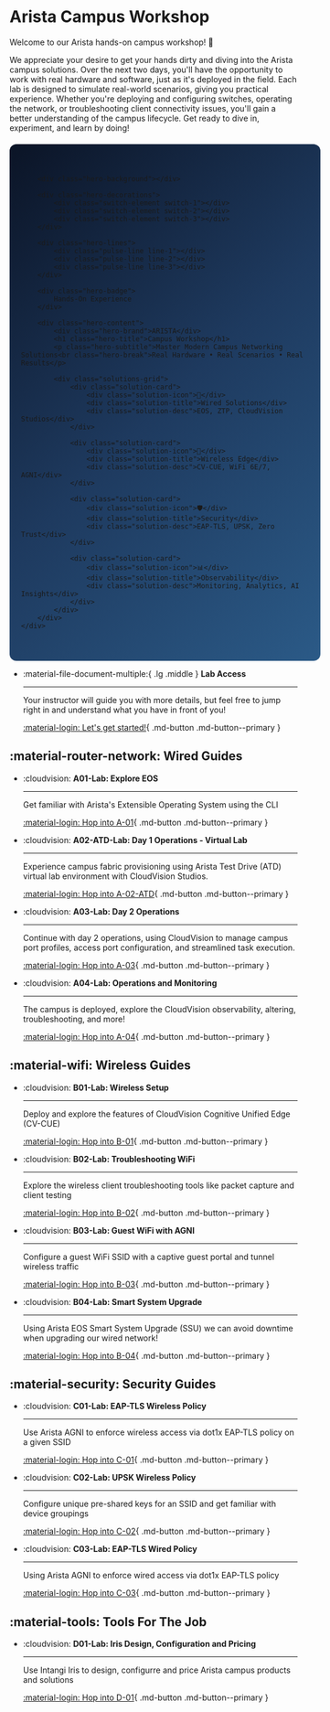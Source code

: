 # Arista Campus Workshop

Welcome to our Arista hands-on campus workshop! 🚀

We appreciate your desire to get your hands dirty and diving into the Arista campus solutions. Over the next two days, you'll have the opportunity to work with real hardware and software, just as it's deployed in the field. Each lab is designed to simulate real-world scenarios, giving you practical experience. Whether you're deploying and configuring switches, operating the network, or troubleshooting client connectivity issues, you'll gain a better understanding of the campus lifecycle. Get ready to dive in, experiment, and learn by doing!

<div class="hero-banner">
    <div class="hero-container">

        <div class="hero-background"></div>

        <div class="hero-decorations">
            <div class="switch-element switch-1"></div>
            <div class="switch-element switch-2"></div>
            <div class="switch-element switch-3"></div>
        </div>

        <div class="hero-lines">
            <div class="pulse-line line-1"></div>
            <div class="pulse-line line-2"></div>
            <div class="pulse-line line-3"></div>
        </div>

        <div class="hero-badge">
            Hands-On Experience
        </div>

        <div class="hero-content">
            <div class="hero-brand">ARISTA</div>
            <h1 class="hero-title">Campus Workshop</h1>
            <p class="hero-subtitle">Master Modern Campus Networking Solutions<br class="hero-break">Real Hardware • Real Scenarios • Real Results</p>

            <div class="solutions-grid">
                <div class="solution-card">
                    <div class="solution-icon">🔌</div>
                    <div class="solution-title">Wired Solutions</div>
                    <div class="solution-desc">EOS, ZTP, CloudVision Studios</div>
                </div>

                <div class="solution-card">
                    <div class="solution-icon">📡</div>
                    <div class="solution-title">Wireless Edge</div>
                    <div class="solution-desc">CV-CUE, WiFi 6E/7, AGNI</div>
                </div>

                <div class="solution-card">
                    <div class="solution-icon">🛡️</div>
                    <div class="solution-title">Security</div>
                    <div class="solution-desc">EAP-TLS, UPSK, Zero Trust</div>
                </div>

                <div class="solution-card">
                    <div class="solution-icon">📊</div>
                    <div class="solution-title">Observability</div>
                    <div class="solution-desc">Monitoring, Analytics, AI Insights</div>
                </div>
            </div>
        </div>
    </div>
</div>

<style>
.hero-banner {
    width: 100%;
    margin: 20px 0;
}

.hero-container {
    width: 100%;
    min-height: 500px;
    background: linear-gradient(135deg, #0B1426 0%, #1E3A5F 50%, #2B5A87 100%);
    position: relative;
    overflow: hidden;
    display: flex;
    align-items: center;
    justify-content: center;
    font-family: 'Segoe UI', Tahoma, Geneva, Verdana, sans-serif;
    border-radius: 12px;
    padding: 40px 20px;
}

.hero-background {
    position: absolute;
    top: 0;
    left: 0;
    width: 100%;
    height: 100%;
    background-image: radial-gradient(circle at 25% 25%, rgba(255,255,255,0.1) 2px, transparent 2px),
                      radial-gradient(circle at 75% 75%, rgba(255,255,255,0.05) 1px, transparent 1px);
    background-size: 60px 60px, 40px 40px;
    animation: float 20s ease-in-out infinite;
}

.hero-decorations {
    position: absolute;
    top: 0;
    left: 0;
    width: 100%;
    height: 100%;
    pointer-events: none;
    z-index: 5;
}

.switch-element {
    position: absolute;
    width: clamp(60px, 8vw, 80px);
    height: clamp(15px, 2vw, 20px);
    background: linear-gradient(45deg, #2196F3, #64B5F6);
    border-radius: 4px;
    box-shadow: 0 4px 15px rgba(33, 150, 243, 0.3);
}

.switch-1 {
    top: 15%;
    left: 10%;
    animation: float-switch 15s ease-in-out infinite;
}

.switch-2 {
    top: 25%;
    right: 15%;
    animation: float-switch 18s ease-in-out infinite reverse;
}

.switch-3 {
    bottom: 20%;
    left: 8%;
    animation: float-switch 12s ease-in-out infinite;
}

.hero-lines {
    position: absolute;
    top: 0;
    left: 0;
    width: 100%;
    height: 100%;
    pointer-events: none;
}

.pulse-line {
    position: absolute;
    background: linear-gradient(90deg, transparent, rgba(79, 195, 247, 0.6), transparent);
    height: 2px;
    animation: pulse-line 3s ease-in-out infinite;
}

.line-1 {
    top: 30%;
    left: 20%;
    width: clamp(150px, 20vw, 200px);
    transform: rotate(25deg);
}

.line-2 {
    top: 60%;
    right: 25%;
    width: clamp(120px, 15vw, 150px);
    transform: rotate(-15deg);
}

.line-3 {
    bottom: 35%;
    left: 15%;
    width: clamp(140px, 18vw, 180px);
    transform: rotate(45deg);
}

.hero-badge {
    position: absolute;
    top: 20px;
    right: 20px;
    background: rgba(76, 175, 80, 0.9);
    color: white;
    padding: 8px 16px;
    border-radius: 25px;
    font-size: clamp(10px, 1.5vw, 14px);
    font-weight: 600;
    text-transform: uppercase;
    letter-spacing: 1px;
    box-shadow: 0 4px 15px rgba(76, 175, 80, 0.3);
    animation: pulse-badge 2s ease-in-out infinite;
    z-index: 10;
}

.hero-content {
    position: relative;
    z-index: 10;
    text-align: center;
    max-width: 1200px;
    width: 100%;
}

.hero-brand {
    color: #FFFFFF;
    font-size: clamp(24px, 6vw, 48px);
    font-weight: bold;
    letter-spacing: 2px;
    margin-bottom: 10px;
    text-shadow: 0 2px 10px rgba(0,0,0,0.3);
}

.hero-title {
    color: #FFFFFF !important;
    font-size: clamp(28px, 7vw, 56px);
    font-weight: 600;
    margin: 0 0 15px 0;
    text-shadow: 0 2px 10px rgba(0,0,0,0.3);
}

.hero-subtitle {
    color: #B8D4F0;
    font-size: clamp(14px, 3vw, 24px);
    font-weight: 400;
    margin-bottom: 30px;
    line-height: 1.4;
}

.hero-break {
    display: block;
}

.solutions-grid {
    display: grid;
    grid-template-columns: repeat(auto-fit, minmax(200px, 1fr));
    gap: 20px;
    margin-top: 30px;
    max-width: 900px;
    margin-left: auto;
    margin-right: auto;
}

.solution-card {
    background: rgba(255, 255, 255, 0.1);
    backdrop-filter: blur(10px);
    border: 1px solid rgba(255, 255, 255, 0.2);
    border-radius: 16px;
    padding: 20px 15px;
    text-align: center;
    transition: all 0.3s ease;
}

.solution-card:hover {
    transform: translateY(-5px);
    background: rgba(255, 255, 255, 0.15);
}

.solution-icon {
    font-size: clamp(32px, 5vw, 48px);
    margin-bottom: 12px;
    color: #4FC3F7;
    filter: drop-shadow(0 2px 4px rgba(0,0,0,0.3));
}

.solution-title {
    color: #FFFFFF;
    font-size: clamp(14px, 2vw, 16px);
    font-weight: 600;
    margin-bottom: 6px;
}

.solution-desc {
    color: #B8D4F0;
    font-size: clamp(10px, 1.5vw, 12px);
    line-height: 1.3;
}

@keyframes float {
    0%, 100% { transform: translateY(0px); }
    50% { transform: translateY(-10px); }
}

@keyframes float-switch {
    0%, 100% { transform: translateY(0px) rotate(0deg); opacity: 0.6; }
    50% { transform: translateY(-20px) rotate(2deg); opacity: 0.8; }
}

@keyframes pulse-line {
    0%, 100% { opacity: 0.3; }
    50% { opacity: 1; }
}

@keyframes pulse-badge {
    0%, 100% { transform: scale(1); }
    50% { transform: scale(1.05); }
}

/* Mobile-specific adjustments */
@media (max-width: 768px) {
    .hero-container {
        min-height: 400px;
        padding: 30px 15px;
    }

    .hero-badge {
        top: 15px;
        right: 15px;
        padding: 6px 12px;
    }

    .hero-break {
        display: none;
    }

    .solutions-grid {
        grid-template-columns: repeat(2, 1fr);
        gap: 15px;
        margin-top: 25px;
    }

    .solution-card {
        padding: 15px 10px;
    }

    .switch-element {
        display: none;
    }

    .pulse-line {
        display: none;
    }
}

@media (max-width: 480px) {
    .hero-container {
        min-height: 350px;
        padding: 25px 10px;
    }

    .solutions-grid {
        grid-template-columns: 1fr;
        gap: 12px;
    }

    .solution-card {
        padding: 12px 8px;
    }
}
</style>

<div class="grid cards" markdown>

- :material-file-document-multiple:{ .lg .middle } **Lab Access**

    ---

    Your instructor will guide you with more details, but feel free to jump right in and understand what you have in front of you!

    [:material-login: Let's get started!](./lab/access.md){ .md-button .md-button--primary }

</div>

## :material-router-network: Wired Guides

<div class="grid cards" markdown>

- :cloudvision: **A01-Lab: Explore EOS**

    ---

    Get familiar with Arista's Extensible Operating System using the CLI

    [:material-login: Hop into A-01](./a_wired/a01_lab.md){ .md-button .md-button--primary }

<!-- - :cloudvision: **A02-Lab: Day 1 Operations**

    ---

    Get started with onboarding new Arista EOS switches using ZTP, CloudVision, and our Campus Studios.

    [:material-login: Hop into A-02](./a_wired/a02_lab.md){ .md-button .md-button--primary } -->

- :cloudvision: **A02-ATD-Lab: Day 1 Operations - Virtual Lab**

    ---

    Experience campus fabric provisioning using Arista Test Drive (ATD) virtual lab environment with CloudVision Studios.

    [:material-login: Hop into A-02-ATD](./a_wired/a02_atd.md){ .md-button .md-button--primary }

- :cloudvision: **A03-Lab: Day 2 Operations**

    ---

    Continue with day 2 operations, using CloudVision to manage campus port profiles, access port configuration, and streamlined task execution.

    [:material-login: Hop into A-03](./a_wired/a03_lab.md){ .md-button .md-button--primary }

- :cloudvision: **A04-Lab: Operations and Monitoring**

    ---

    The campus is deployed, explore the CloudVision observability, altering, troubleshooting, and more!

    [:material-login: Hop into A-04](./a_wired/a04_lab.md){ .md-button .md-button--primary }

</div>

## :material-wifi: Wireless Guides

<div class="grid cards" markdown>


- :cloudvision: **B01-Lab: Wireless Setup**

    ---

    Deploy and explore the features of CloudVision Cognitive Unified Edge (CV-CUE)

    [:material-login: Hop into B-01](./b_wireless/b01_lab.md){ .md-button .md-button--primary }

- :cloudvision: **B02-Lab: Troubleshooting WiFi**

    ---

    Explore the wireless client troubleshooting tools like packet capture and client testing

    [:material-login: Hop into B-02](./b_wireless/b02_lab.md){ .md-button .md-button--primary }

- :cloudvision: **B03-Lab: Guest WiFi with AGNI**

    ---

    Configure a guest WiFi SSID with a captive guest portal and tunnel wireless traffic

    [:material-login: Hop into B-03](./b_wireless/b03_lab.md){ .md-button .md-button--primary }

- :cloudvision: **B04-Lab: Smart System Upgrade**

    ---

    Using Arista EOS Smart System Upgrade (SSU) we can avoid downtime when upgrading our wired network!

    [:material-login: Hop into B-04](./b_wireless/b04_lab.md){ .md-button .md-button--primary }

</div>

## :material-security: Security Guides

<div class="grid cards" markdown>

- :cloudvision: **C01-Lab: EAP-TLS Wireless Policy**

    ---

    Use Arista AGNI to enforce wireless access via dot1x EAP-TLS policy on a given SSID

    [:material-login: Hop into C-01](./c_security/c01_lab.md){ .md-button .md-button--primary }

- :cloudvision: **C02-Lab: UPSK Wireless Policy**

    ---

    Configure unique pre-shared keys for an SSID and get familiar with device groupings

    [:material-login: Hop into C-02](./c_security/c02_lab.md){ .md-button .md-button--primary }

- :cloudvision: **C03-Lab: EAP-TLS Wired Policy**

    ---

    Using Arista AGNI to enforce wired access via dot1x EAP-TLS policy

    [:material-login: Hop into C-03](./c_security/c03_lab.md){ .md-button .md-button--primary }

<!-- - :cloudvision: **C04-Lab: Multi-Domain Segmentation Services**

    ---

    Using Arista Multi-Domain Segmentation Services (MSS) for standards-based, non-proprietary, intelligent and dynamic network segmentation

    [:material-login: Hop into C-04](./references/under_constructions.md){ .md-button .md-button--primary } -->

<!-- - :cloudvision: **C05-Lab: Network Detect and Response (NDR)**

    ---

    Using Arista NDR to detect and respond to network anomolous behavior and unauthorized acces

    [:material-login: Hop into C-05](./references/under_constructions.md){ .md-button .md-button--primary } -->

</div>

<!-- ## :material-eye-outline: Network Observability

<div class="grid cards" markdown>

- :cloudvision: **O01-Lab: Universal Network Observability with CloudVision**

    ---

    Use CloudVision to monitor and troubleshoot your network

    [:material-login: Hop into O-01](./references/under_constructions.md){ .md-button .md-button--primary }

</div> -->

## :material-tools: Tools For The Job

<div class="grid cards" markdown>

- :cloudvision: **D01-Lab: Iris Design, Configuration and Pricing**

    ---

    Use Intangi Iris to design, configurre and price Arista campus products and solutions

    [:material-login: Hop into D-01](./references/config_tools.md){ .md-button .md-button--primary }

<!-- - :cloudvision: **D02-Lab: AROC**

    ---

    Use Arista Order and Configuration (AROC) to create bill of materials 

    [:material-login: Hop into D-02](./references/under_constructions.md){ .md-button .md-button--primary }

- :cloudvision: **D03-Lab: CPQ**

    ---

    Use Configure Price Quote (CPQ) to quote Arista approved BOMs

    [:material-login: Hop into D-03](./references/under_constructions.md){ .md-button .md-button--primary } -->

</div>